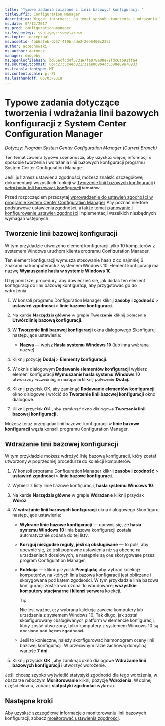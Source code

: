 ```yaml
---
title: 'Typowe zadania związane z linii bazowych konfiguracji '
titleSuffix: Configuration Manager
description: Więcej informacji na temat sposobu tworzenia i wdrażania linii bazowych konfiguracji programu System Center Configuration Manager.
ms.date: 07/12/2017
ms.prod: configuration-manager
ms.technology: configmgr-compliance
ms.topic: conceptual
ms.assetid: 4bb6afeb-d267-4f9b-ade2-26e5400c223b
author: aczechowski
ms.author: aaroncz
manager: dougeby
ms.openlocfilehash: bd76ecfcd4f5731e7fa078a00e79fdc6ab91ffa4
ms.sourcegitcommit: 0b0c2735c4ed822731ae069b4cc1380e89e78933
ms.translationtype: MT
ms.contentlocale: pl-PL
ms.lasthandoff: 05/03/2018
---
```

# <a name="common-tasks-for-creating-and-deploying-configuration-baselines-with-system-center-configuration-manager"></a>Typowe zadania dotyczące tworzenia i wdrażania linii bazowych konfiguracji z System Center Configuration Manager

*Dotyczy: Program System Center Configuration Manager (Current Branch)*

Ten temat zawiera typowe scenariusze, aby uzyskać więcej informacji o sposobie tworzenia i wdrażania linii bazowych konfiguracji programu System Center Configuration Manager.  

 Jeśli już znasz ustawienia zgodności, możesz znaleźć szczegółowej dokumentacji wszystkich funkcji w [Tworzenie linii bazowych konfiguracji](../../compliance/deploy-use/create-configuration-baselines.md) i [wdrażania linii bazowych konfiguracji](../../compliance/deploy-use/deploy-configuration-baselines.md) tematów.  

 Przed rozpoczęciem przeczytaj [wprowadzenie do ustawień zgodności w programie System Center Configuration Manager](../../compliance/get-started/get-started-with-compliance-settings.md) Aby poznać niektóre podstawowe ustawienia zgodności, a także temat [planowanie i konfigurowanie ustawień zgodności](../../compliance/plan-design/plan-for-and-configure-compliance-settings.md) implementacji wszelkich niezbędnych wymagań wstępnych.  

## <a name="create-a-configuration-baseline"></a>Tworzenie linii bazowej konfiguracji  
 W tym przykładzie utworzono element konfiguracji tylko 10 komputerów z systemem Windows uruchom klienta programu Configuration Manager.  

 Ten element konfiguracji wymusza stosowanie hasła z co najmniej 6 znakami na komputerach z systemem Windows 10. Element konfiguracji ma nazwę **Wymuszanie hasła w systemie Windows 10**.  

Użyj poniższej procedury, aby dowiedzieć się, jak dodać ten element konfiguracji do linii bazowej konfiguracji, aby przygotować go do wdrożenia.  

1.  W konsoli programu Configuration Manager kliknij **zasoby i zgodność** > **ustawień zgodności** > **linie bazowe konfiguracji**.  

3.  Na karcie **Narzędzia główne** w grupie **Tworzenie** kliknij polecenie **Utwórz linię bazową konfiguracji**.  

4.  W **Tworzenie linii bazowej konfiguracji** okna dialogowego Skonfiguruj następujące ustawienia:  

    -   **Nazwa** — wpisz **Hasła systemu Windows 10** (lub inną wybraną nazwę)  

5.  Kliknij pozycję **Dodaj** > **Elementy konfiguracji**.  

6.  W oknie dialogowym **Dodawanie elementów konfiguracji** wybierz element konfiguracji **Wymuszanie hasła systemu Windows 10** utworzony wcześniej, a następnie kliknij polecenie **Dodaj**.  

7.  Kliknij przycisk OK, aby zamknąć **Dodawanie elementów konfiguracji** okno dialogowe i wrócić do **Tworzenie linii bazowej konfiguracji** okno dialogowe.

8.  Kliknij przycisk **OK** , aby zamknąć okno dialogowe **Tworzenie linii bazowej konfiguracji** .  

 Możesz teraz przeglądać linii bazowej konfiguracji w **linie bazowe konfiguracji** węzła konsoli programu Configuration Manager.  

## <a name="deploy-the-configuration-baseline"></a>Wdrażanie linii bazowej konfiguracji  
 W tym przykładzie możesz wdrożyć linię bazową konfiguracji, który został utworzony w poprzedniej procedurze do kolekcji komputerów.  

1.  W konsoli programu Configuration Manager kliknij **zasoby i zgodność** > **ustawień zgodności** > **linie bazowe konfiguracji**.  

3.  Wybierz z listy linie bazowe konfiguracji, **hasła systemu Windows 10**.  

4.  Na karcie **Narzędzia główne** w grupie **Wdrażanie** kliknij przycisk **Wdróż**.  

5.  W **wdrażanie linii bazowych konfiguracji** okna dialogowego Skonfiguruj następujące ustawienia:  

    -   **Wybrane linie bazowe konfiguracji** — upewnij się, że **hasła systemu Windows 10** linia bazowa konfiguracji została automatycznie dodana do tej listy.  

    -   **Koryguj niezgodne reguły, jeśli są obsługiwane** — to pole, aby upewnić się, że jeśli poprawne ustawienia nie są obecne na urządzeniach docelowych, a następnie są one skorygowane przez program Configuration Manager.  

    -   **Kolekcja** — kliknij przycisk **Przeglądaj** aby wybrać kolekcję komputerów, na których linia bazowa konfiguracji jest obliczane i skorygowana pod kątem zgodności. W tym przykładzie linia bazowa konfiguracji została wdrożona do wbudowanej **wszystkie komputery stacjonarne i klienci serwera** kolekcji.  

        > [!TIP]  
        >  Nie jest ważne, czy wybrana kolekcja zawiera komputery lub urządzenia z systemem Windows 10. Tak długo, jak został skonfigurowany obsługiwanych platform w elemencie konfiguracji, który został utworzony, tylko komputery z systemem Windows 10 są oceniane pod kątem zgodności.  

    -   Jeśli to konieczne, należy skonfigurować harmonogram oceny linii bazowej konfiguracji. W przeciwnym razie zachowaj domyślną wartość **7 dni**.  

7.  Kliknij przycisk **OK** , aby zamknąć okno dialogowe **Wdrażanie linii bazowych konfiguracji** i utworzyć wdrożenie.  

 Jeśli chcesz szybko wyświetlić statystyki zgodności dla tego wdrożenia, w obszarze roboczym **Monitorowanie** kliknij pozycję **Wdrożenia**. W dolnej części ekranu, zobacz **statystyki zgodności** wykresu.  

## <a name="next-steps"></a>Następne kroki 

Aby uzyskać szczegółowe informacje o monitorowaniu linii bazowych konfiguracji, zobacz [monitorować ustawienia zgodności](../../compliance/deploy-use/monitor-compliance-settings.md).  
